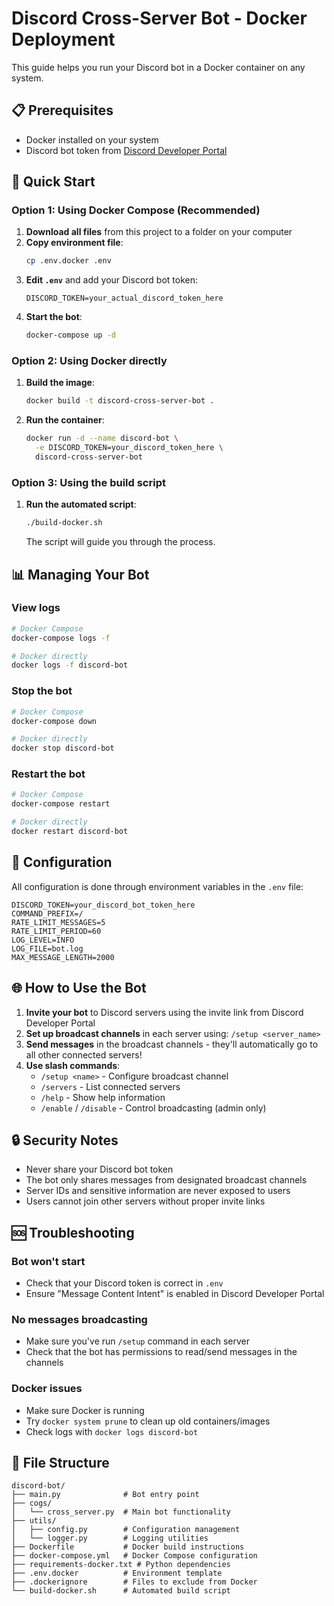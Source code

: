 # Discord Cross-Server Bot - Docker Deployment

This guide helps you run your Discord bot in a Docker container on any system.

## 📋 Prerequisites

- Docker installed on your system
- Discord bot token from [Discord Developer Portal](https://discord.com/developers/applications)

## 🚀 Quick Start

### Option 1: Using Docker Compose (Recommended)

1. **Download all files** from this project to a folder on your computer
2. **Copy environment file**:
   ```bash
   cp .env.docker .env
   ```
3. **Edit `.env`** and add your Discord bot token:
   ```
   DISCORD_TOKEN=your_actual_discord_token_here
   ```
4. **Start the bot**:
   ```bash
   docker-compose up -d
   ```

### Option 2: Using Docker directly

1. **Build the image**:
   ```bash
   docker build -t discord-cross-server-bot .
   ```
2. **Run the container**:
   ```bash
   docker run -d --name discord-bot \
     -e DISCORD_TOKEN=your_discord_token_here \
     discord-cross-server-bot
   ```

### Option 3: Using the build script

1. **Run the automated script**:
   ```bash
   ./build-docker.sh
   ```
   The script will guide you through the process.

## 📊 Managing Your Bot

### View logs
```bash
# Docker Compose
docker-compose logs -f

# Docker directly
docker logs -f discord-bot
```

### Stop the bot
```bash
# Docker Compose
docker-compose down

# Docker directly
docker stop discord-bot
```

### Restart the bot
```bash
# Docker Compose
docker-compose restart

# Docker directly
docker restart discord-bot
```

## 🔧 Configuration

All configuration is done through environment variables in the `.env` file:

```env
DISCORD_TOKEN=your_discord_bot_token_here
COMMAND_PREFIX=/
RATE_LIMIT_MESSAGES=5
RATE_LIMIT_PERIOD=60
LOG_LEVEL=INFO
LOG_FILE=bot.log
MAX_MESSAGE_LENGTH=2000
```

## 🌐 How to Use the Bot

1. **Invite your bot** to Discord servers using the invite link from Discord Developer Portal
2. **Set up broadcast channels** in each server using: `/setup <server_name>`
3. **Send messages** in the broadcast channels - they'll automatically go to all other connected servers!
4. **Use slash commands**:
   - `/setup <name>` - Configure broadcast channel
   - `/servers` - List connected servers
   - `/help` - Show help information
   - `/enable` / `/disable` - Control broadcasting (admin only)

## 🔒 Security Notes

- Never share your Discord bot token
- The bot only shares messages from designated broadcast channels
- Server IDs and sensitive information are never exposed to users
- Users cannot join other servers without proper invite links

## 🆘 Troubleshooting

### Bot won't start
- Check that your Discord token is correct in `.env`
- Ensure "Message Content Intent" is enabled in Discord Developer Portal

### No messages broadcasting
- Make sure you've run `/setup` command in each server
- Check that the bot has permissions to read/send messages in the channels

### Docker issues
- Make sure Docker is running
- Try `docker system prune` to clean up old containers/images
- Check logs with `docker logs discord-bot`

## 📁 File Structure

```
discord-bot/
├── main.py              # Bot entry point
├── cogs/
│   └── cross_server.py  # Main bot functionality
├── utils/
│   ├── config.py        # Configuration management
│   └── logger.py        # Logging utilities
├── Dockerfile           # Docker build instructions
├── docker-compose.yml   # Docker Compose configuration
├── requirements-docker.txt # Python dependencies
├── .env.docker          # Environment template
├── .dockerignore        # Files to exclude from Docker
└── build-docker.sh      # Automated build script
```